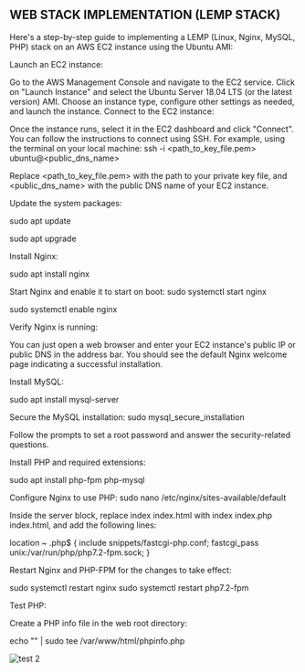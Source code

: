 ## WEB STACK IMPLEMENTATION (LEMP STACK)
Here's a step-by-step guide to implementing a LEMP (Linux, Nginx, MySQL, PHP) stack on an AWS EC2 instance using the Ubuntu AMI:

Launch an EC2 instance:

Go to the AWS Management Console and navigate to the EC2 service. Click on "Launch Instance" and select the Ubuntu Server 18.04 LTS (or the latest version) AMI. Choose an instance type, configure other settings as needed, and launch the instance. Connect to the EC2 instance:

Once the instance runs, select it in the EC2 dashboard and click "Connect". You can follow the instructions to connect using SSH. For example, using the terminal on your local machine: ssh -i <path_to_key_file.pem> ubuntu@<public_dns_name>

Replace <path_to_key_file.pem> with the path to your private key file, and <public_dns_name> with the public DNS name of your EC2 instance.

Update the system packages:

sudo apt update

sudo apt upgrade

Install Nginx:

sudo apt install nginx

Start Nginx and enable it to start on boot: sudo systemctl start nginx

sudo systemctl enable nginx

Verify Nginx is running:

You can just open a web browser and enter your EC2 instance's public IP or public DNS in the address bar. You should see the default Nginx welcome page indicating a successful installation.

Install MySQL:

sudo apt install mysql-server

Secure the MySQL installation: sudo mysql_secure_installation

Follow the prompts to set a root password and answer the security-related questions.

Install PHP and required extensions:

sudo apt install php-fpm php-mysql

Configure Nginx to use PHP: sudo nano /etc/nginx/sites-available/default

Inside the server block, replace index index.html with index index.php index.html, and add the following lines:

location ~ .php$ { include snippets/fastcgi-php.conf; fastcgi_pass unix:/var/run/php/php7.2-fpm.sock; }

Restart Nginx and PHP-FPM for the changes to take effect:

sudo systemctl restart nginx sudo systemctl restart php7.2-fpm

Test PHP:

Create a PHP info file in the web root directory:

echo "" | sudo tee /var/www/html/phpinfo.php

![test 2](https://github.com/HassanSesay/darey.io-PBL-Projects/assets/114838820/e189299e-5ebc-419c-82fb-29f7269c76fe)


